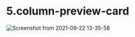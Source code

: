 # 5.column-preview-card
![Screenshot from 2021-09-22 13-35-58](https://user-images.githubusercontent.com/89732980/134336642-adaa0cf6-a6e4-481e-b666-31e0c3020b33.png)

